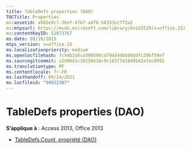 ```yaml
---
title: TableDefs properties (DAO)
TOCTitle: Properties
ms:assetid: a565e9c7-36ef-47b7-a476-56333cc7f2a2
ms:mtpsurl: https://msdn.microsoft.com/library/Dn142529(v=office.15)
ms:contentKeyID: 52073767
ms.date: 09/18/2015
mtps_version: v=office.15
ms.localizationpriority: medium
ms.openlocfilehash: fc94b2a5ca389596ca79d34dbb86bdfc20bf59ef
ms.sourcegitcommit: a1d9041c20256616c9c183f7d1049142a7ac6991
ms.translationtype: MT
ms.contentlocale: fr-FR
ms.lasthandoff: 09/24/2021
ms.locfileid: "59552387"
---
```

# <a name="tabledefs-properties-dao"></a>TableDefs properties (DAO)

**S’applique à** : Access 2013, Office 2013

- [TableDefs.Count, propriété (DAO)](tabledefs-count-property-dao.md)

